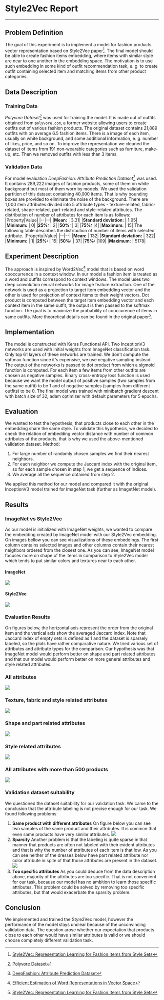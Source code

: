 # Style2Vec Report

---

## Problem Definition
The goal of this experiment is to implement a model for fashion products vector representation based on Style2Vec paper[^1]. The final model should be able to create fashion items embedding, where items with similar style are near to one another in the embedding space. The motivation is to use such embedding in some kind of outfit recommendation task, e. g. to create outfit containing selected item and matching items from other product categories. 

## Data Description
### Training Data
_Polyvore Dataset_[^2] was used for training the model. It is made out of outfits obtained from `polyvore.com`, a former website allowing users to create outfits out of various fashion products. The original dataset contains 21,889 outfits with on average 6.5 fashion items. There is a image of each item, usually on white background, and some additional information, e. g. number of likes, price, and so on. To improve the representation we cleaned the dataset of items from 191 non-wearable categories such as furniture, make-up, etc. Then we removed outfits with less than 3 items.


### Validation Data
For model evaluation _DeepFashion: Attribute Prediction Dataset_[^3] was used. It contains 289,222 images of fashion products, some of them on white background but most of them worn by models. We used the validation partition of this dataset containing 40,000 items. That is why bounding boxes are provided to eliminate the noise of the background. There are 1,000 item attributes divided into 5 attribute types - texture-related, fabric-related, shape-related, part-related and style-related attributes. The distribution of number of attributes for each item is as follows:
|Property|Value|
|--|--|
|__Mean:__   |  3.31|
|__Standard deviation:__ | 1.95|
|__Minimum:__ | 0|
|__25%:__ | 2|
|__50%:__ | 3|
|__75%:__ |4|
|__Maximum:__ | 15|
The following table describes the distribution of number of items with selected attribute.
|Property|Value|
|--|--|
|__Mean:__   |  132|
|__Standard deviation:__ | 322|
|__Minimum:__ | 1|
|__25%:__ | 15|
|__50%:__ | 37|
|__75%:__ |109|
|__Maximum:__ | 5178|


## Experiment Description
The approach is inspired by Word2Vec[^4] model that is based on word cooccurrence in a context window. In our model a fashion item is treated as a word and outfits correspond to context windows. The model uses two deep convolution neural networks for image feature extraction. One of the network is used as a projection to target item embedding vector and the other is used for projection of context items to their weight vectors. Dot product is computed between the target item embedding vector and each context item in the same outfit, the output is then passed to the softmax function. The goal is to maximize the probability of cooccurence of items in same outfits. More theoretical details can be found in the original paper[^1].


## Implementation
The model is constructed with Keras Functional API. Two InceptionV3 networks are used with initial weights from ImageNet classification task. Only top 61 layers of these networks are trained. We don't compute the softmax function since it's expensive, we use negative sampling instead. The output of the networks is passed to dot product from which a sigmoid function is computed. For each item a few items from other outfits are chosen as negative samples. Binary cross-entropy loss function is used because we want the model output of positive samples (two samples from the same outfit) to be 1 and of negative samples (samples from different outfits) to be 0. The final model was trained with minibatch gradient descent with batch size of 32, adam optimizer with default parameters for 5 epochs.

## Evaluation
We wanted to test the hypothesis, that products close to each other in the embedding share the same style. To validate this hypothesis, we decided to check the relation of embedding vector distance with number of common attributes of the products, that is why we used the above-mentioned validation dataset. 
Method:
1. For large number of randomly chosen samples we find their nearest neighbors.
2. For each neighbor we compute the Jaccard index with the original item, so for each sample chosen in step 1, we get a sequence of indices.
3. We average all the sequence obtained from step 2.

We applied this method for our model and compared it with the original InceptionV3 model trained for ImageNet task (further as ImagetNet model). 

## Results

### ImageNet vs Style2Vec 
As our model is initialized with ImageNet weights, we wanted to compare the embedding created by ImageNet model with our Style2Vec embedding. On images bellow you can see visualizations of these embeddings. The first column contains selected images and other columns contain their nearest neighbors ordered from the closest one.
As you can see, ImageNet model focuses more on shape of the items in comparison to Style2Vec model which tends to put similar colors and textures near to each other.

#### ImageNet
![](figures/nnimagenet.png)
#### Style2Vec
![](figures/nnstyle2vec.png)


### Evaluation Results

On figures below, the horizontal axis represent the order from the original item and the vertical axis show the averaged Jaccard index. Note that Jaccard index of empty sets is defined as 1 and the dataset is sparsely labeled, so the plots have rather comparative nature. We tried various set of attributes and attribute types for the comparison. Our hypothesis was that ImageNet model would perform better on shape and part related attributes and that our model would perform better on more general attributes and style related attributes.

### All attributes
![](figures/fig20191007-111245.png)

### Texture, fabric and style related attributes
![](figures/fig20191007-115028.png)
### Shape and part related attributes
![](figures/fig20191007-102348.png)

### Style related attributes
![](figures/fig20191007-180754.png)

### All attributes with more than 500 products
![](figures/fig20191007-175301.png)



### Validation dataset suitability
We questioned the dataset suitability for our validation task. We came to the conclusion that the attribute labeling is not precise enough for our task. We found following problems:
1. __Same product with different attributes__
On figure below you can see two samples of the same product and their attributes. It is common that even same products have very similar attributes.
![](figures/same_product.JPG)
2. __Sparsity__
Another problem is that the labeling is quite sparse in that manner that products are often not labeled with their evident attributes and that is why the number of attributes of each item is that low. As you can see neither of the dresses below have part related attribute nor color attribute in spite of that those attributes are present in the dataset.
![](figures/sparsity.JPG)
3. __Too specific attributes__
As you could deduce from the data description above, majority of the attributes are too specific. That is not convenient for our task, because our model has no ambition to learn those specific attributes. This problem could be solved by removing too specific attributes, but that would exacerbate the sparsity problem.

## Conclusion
We implemented and trained the Style2Vec model, however the performance of the model stays unclear because of the unconvincing validation data. The question arose whether our expectation that products close to each other would have similar attributes is valid or we should choose completely different validation task.


[^1]: [Style2Vec: Representation Learning for Fashion Items from Style Sets](https://arxiv.org/abs/1708.04014)
[^2]: [Polyvore Dataset](https://github.com/xthan/polyvore-dataset)
[^3]: [DeepFashion: Attribute Prediction Dataset](http://mmlab.ie.cuhk.edu.hk/projects/DeepFashion/AttributePrediction.html)
[^4]: [Efficient Estimation of Word Representations in Vector Space](https://arxiv.org/abs/1301.3781)